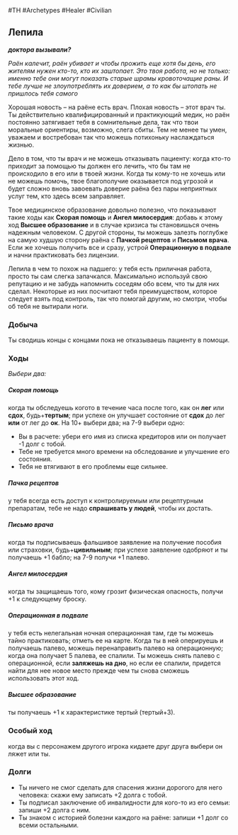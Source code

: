 #TH #Archetypes #Healer #Civilian 

## Лепила
***доктора вызывали?***

*Раён калечит, раён убивает и чтобы прожить еще хотя бы день, его жителям нужен кто-то, кто их заштопает. Это твоя работа, но не только: именно тебе они могут показать старые шрамы кровоточащие раны. И тебе лучше не злоупотреблять их доверием, а то как бы штопать не пришлось тебя самого*

Хорошая новость – на раёне есть врач. Плохая новость – этот врач ты. Ты действительно квалифицированный и практикующий медик, но раён постоянно затягивает тебя в сомнительные дела, так что твои моральные ориентиры, возможно, слега сбиты. Тем не менее ты умен, уважаем и востребован так что можешь потихоньку наслаждаться жизнью.

Дело в том, что ты врач и не можешь отказывать пациенту: когда кто-то приходит за помощью ты должен его лечить, что бы там не происходило в его или в твоей жизни. Когда ты кому-то не хочешь или не можешь помочь, твое благополучие оказывается под угрозой и будет сложно вновь завоевать доверие раёна без пары неприятных услуг тем, кто здесь всем заправляет.

Твое медицинское образование довольно полезно, что показывают такие ходы как **Скорая помощь** и **Ангел милосердия**: добавь к этому ход **Высшее образование** и в случае кризиса ты становишься очень надежным человеком. С другой стороны, ты можешь залезть поглубже на самую худшую сторону раёна с **Пачкой рецептов** и **Письмом врача**. Если же хочешь получить все и сразу, устрой **Операционную в подвале** и начни практиковать без лицензии.

Лепила в чем то похож на падшего: у тебя есть приличная работа, просто ты сам слегка запачкался. Максимально используй свою репутацию и не забудь напомнить соседям обо всем, что ты для них сделал. Некоторые из них посчитают тебя преимуществом, которое следует взять под контроль, так что помогай другим, но смотри, чтобы об тебя не вытирали ноги.

### Добыча
Ты сводишь концы с концами пока не отказываешь пациенту в помощи.

### Ходы
*Выбери два:*

##### Скорая помощь
когда ты обследуешь когото в течение часа после того, как он **лег** или **сдох**, будь+**тертым**; при успехе он улучшает состояние от **сдох** до лег **или** от лег до **ок**. На 10+ выбери два; на 7-9 выбери одно: 
- Вы в расчете: убери его имя из списка кредиторов или он получает -1 долг с тобой. 
- Тебе не требуется много времени на обследование и улучшение его состояния. 
- Тебя не втягивают в его проблемы еще сильнее.


##### Пачка рецептов
у тебя всегда есть доступ к контролируемым или рецептурным препаратам, тебе не надо **спрашивать у людей**, чтобы их достать.

##### Письмо врача
когда ты подписываешь фальшивое заявление на получение пособия или страховки, будь+**цивильным**; при успехе заявление одобряют и ты получаешь +1 бабло; на 7-9 получи +1 палево. 

##### Ангел милосердия
когда ты защищаешь того, кому грозит физическая опасность, получи +1 к следующему броску. 

##### Операционная в подвале
у тебя есть нелегальная ночная операционная там, где ты можешь тайно практиковать; отметь ее на карте.
Когда ты в ней оперируешь и получаешь палево, можешь перенаправить палево на операционную; когда она получает 5 палева, ее спалили.
Ты можешь снять палево с операционной, если **заляжешь на дно**, но если ее спалили, придется найти для нее новое место прежде чем ты снова сможешь использовать этот ход. 

##### Высшее образование
ты получаешь +1 к характеристике тертый (тертый+3).

### Особый ход
когда вы с персонажем другого игрока кидаете друг друга выбери он ляжет или ты.

### Долги
- Ты ничего не смог сделать для спасения жизни дорогого для него человека: скажи ему записать +2 долга с тобой. 
- Ты подписал заключение об инвалидности для кого-то из его семьи: запиши +2 долга с ним. 
- Ты знаком с историей болезни каждого на раёне: запиши +1 долг со всеми остальными.